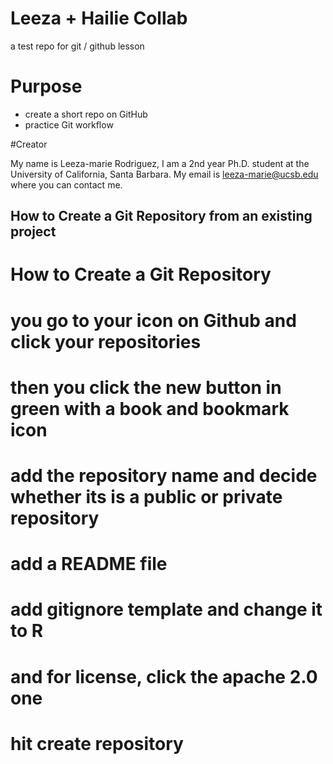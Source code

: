 # Leeza + Hailie Collab
a test repo for git / github lesson


# Purpose

- create a short repo on GitHub
- practice Git workflow

#Creator 

My name is Leeza-marie Rodriguez, I am a 2nd year Ph.D. student at the University of California, Santa Barbara. My email is [leeza-marie@ucsb.edu](mailto:leeza-marie@ucsb.edu) where you can contact me.

## How to Create a Git Repository from an existing project
# How to Create a Git Repository
# you go to your icon on Github and click your repositories
# then you click the new button in green with a book and bookmark icon
# add the repository name and decide whether its is a public or private repository
# add a README file
# add gitignore template and change it to R
# and for license, click the apache 2.0 one
# hit create repository


